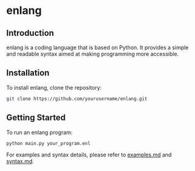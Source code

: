 # enlang

## Introduction

enlang is a coding language that is based on Python. It provides a simple and readable syntax aimed at making programming more accessible.

## Installation

To install enlang, clone the repository:

```bash
git clone https://github.com/yourusername/enlang.git
```

## Getting Started

To run an enlang program:

```bash
python main.py your_program.enl
```

For examples and syntax details, please refer to [examples.md](examples.md) and [syntax.md](syntax.md).
